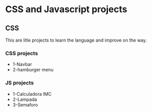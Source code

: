 # CSS and Javascript projects

## CSS

This are litle projects to learn the language and improve on the way.

### CSS projects

- 1-Navbar
- 2-hamburger menu
  
### JS projects
- 1-Calculadora IMC
- 2-Lampada
- 3-Semaforo

